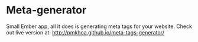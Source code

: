 # Meta-generator

Small Ember app, all it does is generating meta tags for your website.
Check out live version at: http://pmkhoa.github.io/meta-tags-generator/
